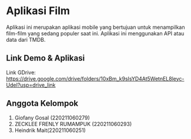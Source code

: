 # Aplikasi Film

Aplikasi ini merupakan aplikasi mobile yang bertujuan untuk menampilkan film-film yang sedang populer saat ini. Aplikasi ini menggunakan API atau data dari TMDB.

## Link Demo & Aplikasi

Link GDrive: https://drive.google.com/drive/folders/10xBm_k9sIsYD4At5WetnEL8leyc-UdeI?usp=drive_link

## Anggota Kelompok

1. Giofany Gosal (220211060279)
2. ZECKLEE FRENLY RUMAMPUK (220211060293)
3. Heindrik Mait(220211060251)
